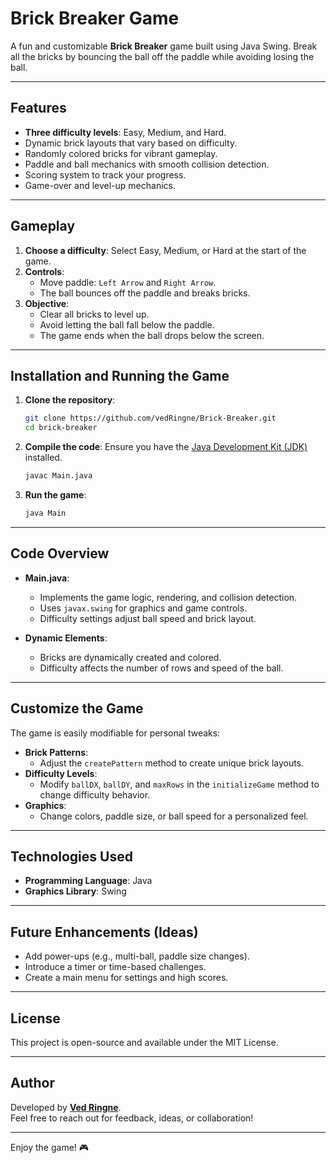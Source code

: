 # Brick Breaker Game

A fun and customizable **Brick Breaker** game built using Java Swing. Break all the bricks by bouncing the ball off the paddle while avoiding losing the ball.

---

## Features
- **Three difficulty levels**: Easy, Medium, and Hard.
- Dynamic brick layouts that vary based on difficulty.
- Randomly colored bricks for vibrant gameplay.
- Paddle and ball mechanics with smooth collision detection.
- Scoring system to track your progress.
- Game-over and level-up mechanics.

---

## Gameplay
1. **Choose a difficulty**: Select Easy, Medium, or Hard at the start of the game.
2. **Controls**:
   - Move paddle: `Left Arrow` and `Right Arrow`.
   - The ball bounces off the paddle and breaks bricks.
3. **Objective**:
   - Clear all bricks to level up.
   - Avoid letting the ball fall below the paddle.
   - The game ends when the ball drops below the screen.

---

## Installation and Running the Game
1. **Clone the repository**:
    ```bash
    git clone https://github.com/vedRingne/Brick-Breaker.git
    cd brick-breaker
    ```

2. **Compile the code**:
    Ensure you have the [Java Development Kit (JDK)](https://www.oracle.com/java/technologies/javase-downloads.html) installed.
    ```bash
    javac Main.java
    ```

3. **Run the game**:
    ```bash
    java Main
    ```

---

## Code Overview
- **Main.java**:
  - Implements the game logic, rendering, and collision detection.
  - Uses `javax.swing` for graphics and game controls.
  - Difficulty settings adjust ball speed and brick layout.

- **Dynamic Elements**:
  - Bricks are dynamically created and colored.
  - Difficulty affects the number of rows and speed of the ball.

---

## Customize the Game
The game is easily modifiable for personal tweaks:
- **Brick Patterns**:
  - Adjust the `createPattern` method to create unique brick layouts.
- **Difficulty Levels**:
  - Modify `ballDX`, `ballDY`, and `maxRows` in the `initializeGame` method to change difficulty behavior.
- **Graphics**:
  - Change colors, paddle size, or ball speed for a personalized feel.

---

## Technologies Used
- **Programming Language**: Java
- **Graphics Library**: Swing

---

## Future Enhancements (Ideas)
- Add power-ups (e.g., multi-ball, paddle size changes).
- Introduce a timer or time-based challenges.
- Create a main menu for settings and high scores.

---

## License
This project is open-source and available under the MIT License.

---

## Author
Developed by **[Ved Ringne](https://github.com/vedRingne)**.  
Feel free to reach out for feedback, ideas, or collaboration!

---

Enjoy the game! 🎮
